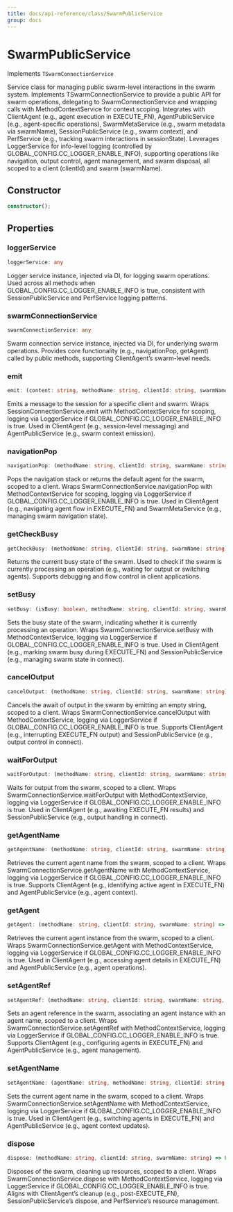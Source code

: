 ```yaml
---
title: docs/api-reference/class/SwarmPublicService
group: docs
---
```


# SwarmPublicService

Implements `TSwarmConnectionService`

Service class for managing public swarm-level interactions in the swarm system.
Implements TSwarmConnectionService to provide a public API for swarm operations, delegating to SwarmConnectionService and wrapping calls with MethodContextService for context scoping.
Integrates with ClientAgent (e.g., agent execution in EXECUTE_FN), AgentPublicService (e.g., agent-specific operations), SwarmMetaService (e.g., swarm metadata via swarmName), SessionPublicService (e.g., swarm context), and PerfService (e.g., tracking swarm interactions in sessionState).
Leverages LoggerService for info-level logging (controlled by GLOBAL_CONFIG.CC_LOGGER_ENABLE_INFO), supporting operations like navigation, output control, agent management, and swarm disposal, all scoped to a client (clientId) and swarm (swarmName).

## Constructor

```ts
constructor();
```

## Properties

### loggerService

```ts
loggerService: any
```

Logger service instance, injected via DI, for logging swarm operations.
Used across all methods when GLOBAL_CONFIG.CC_LOGGER_ENABLE_INFO is true, consistent with SessionPublicService and PerfService logging patterns.

### swarmConnectionService

```ts
swarmConnectionService: any
```

Swarm connection service instance, injected via DI, for underlying swarm operations.
Provides core functionality (e.g., navigationPop, getAgent) called by public methods, supporting ClientAgent’s swarm-level needs.

### emit

```ts
emit: (content: string, methodName: string, clientId: string, swarmName: string) => Promise<void>
```

Emits a message to the session for a specific client and swarm.
Wraps SessionConnectionService.emit with MethodContextService for scoping, logging via LoggerService if GLOBAL_CONFIG.CC_LOGGER_ENABLE_INFO is true.
Used in ClientAgent (e.g., session-level messaging) and AgentPublicService (e.g., swarm context emission).

### navigationPop

```ts
navigationPop: (methodName: string, clientId: string, swarmName: string) => Promise<string>
```

Pops the navigation stack or returns the default agent for the swarm, scoped to a client.
Wraps SwarmConnectionService.navigationPop with MethodContextService for scoping, logging via LoggerService if GLOBAL_CONFIG.CC_LOGGER_ENABLE_INFO is true.
Used in ClientAgent (e.g., navigating agent flow in EXECUTE_FN) and SwarmMetaService (e.g., managing swarm navigation state).

### getCheckBusy

```ts
getCheckBusy: (methodName: string, clientId: string, swarmName: string) => Promise<boolean>
```

Returns the current busy state of the swarm.
Used to check if the swarm is currently processing an operation (e.g., waiting for output or switching agents).
Supports debugging and flow control in client applications.

### setBusy

```ts
setBusy: (isBusy: boolean, methodName: string, clientId: string, swarmName: string) => Promise<void>
```

Sets the busy state of the swarm, indicating whether it is currently processing an operation.
Wraps SwarmConnectionService.setBusy with MethodContextService, logging via LoggerService if GLOBAL_CONFIG.CC_LOGGER_ENABLE_INFO is true.
Used in ClientAgent (e.g., marking swarm busy during EXECUTE_FN) and SessionPublicService (e.g., managing swarm state in connect).

### cancelOutput

```ts
cancelOutput: (methodName: string, clientId: string, swarmName: string) => Promise<void>
```

Cancels the await of output in the swarm by emitting an empty string, scoped to a client.
Wraps SwarmConnectionService.cancelOutput with MethodContextService, logging via LoggerService if GLOBAL_CONFIG.CC_LOGGER_ENABLE_INFO is true.
Supports ClientAgent (e.g., interrupting EXECUTE_FN output) and SessionPublicService (e.g., output control in connect).

### waitForOutput

```ts
waitForOutput: (methodName: string, clientId: string, swarmName: string) => Promise<string>
```

Waits for output from the swarm, scoped to a client.
Wraps SwarmConnectionService.waitForOutput with MethodContextService, logging via LoggerService if GLOBAL_CONFIG.CC_LOGGER_ENABLE_INFO is true.
Used in ClientAgent (e.g., awaiting EXECUTE_FN results) and SessionPublicService (e.g., output handling in connect).

### getAgentName

```ts
getAgentName: (methodName: string, clientId: string, swarmName: string) => Promise<string>
```

Retrieves the current agent name from the swarm, scoped to a client.
Wraps SwarmConnectionService.getAgentName with MethodContextService, logging via LoggerService if GLOBAL_CONFIG.CC_LOGGER_ENABLE_INFO is true.
Supports ClientAgent (e.g., identifying active agent in EXECUTE_FN) and AgentPublicService (e.g., agent context).

### getAgent

```ts
getAgent: (methodName: string, clientId: string, swarmName: string) => Promise<IAgent>
```

Retrieves the current agent instance from the swarm, scoped to a client.
Wraps SwarmConnectionService.getAgent with MethodContextService, logging via LoggerService if GLOBAL_CONFIG.CC_LOGGER_ENABLE_INFO is true.
Used in ClientAgent (e.g., accessing agent details in EXECUTE_FN) and AgentPublicService (e.g., agent operations).

### setAgentRef

```ts
setAgentRef: (methodName: string, clientId: string, swarmName: string, agentName: string, agent: IAgent) => Promise<void>
```

Sets an agent reference in the swarm, associating an agent instance with an agent name, scoped to a client.
Wraps SwarmConnectionService.setAgentRef with MethodContextService, logging via LoggerService if GLOBAL_CONFIG.CC_LOGGER_ENABLE_INFO is true.
Supports ClientAgent (e.g., configuring agents in EXECUTE_FN) and AgentPublicService (e.g., agent management).

### setAgentName

```ts
setAgentName: (agentName: string, methodName: string, clientId: string, swarmName: string) => Promise<void>
```

Sets the current agent name in the swarm, scoped to a client.
Wraps SwarmConnectionService.setAgentName with MethodContextService, logging via LoggerService if GLOBAL_CONFIG.CC_LOGGER_ENABLE_INFO is true.
Used in ClientAgent (e.g., switching agents in EXECUTE_FN) and AgentPublicService (e.g., agent context updates).

### dispose

```ts
dispose: (methodName: string, clientId: string, swarmName: string) => Promise<void>
```

Disposes of the swarm, cleaning up resources, scoped to a client.
Wraps SwarmConnectionService.dispose with MethodContextService, logging via LoggerService if GLOBAL_CONFIG.CC_LOGGER_ENABLE_INFO is true.
Aligns with ClientAgent’s cleanup (e.g., post-EXECUTE_FN), SessionPublicService’s dispose, and PerfService’s resource management.
